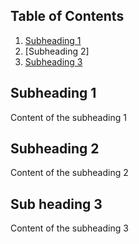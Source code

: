 ## Table of Contents

 1. [Subheading 1](#subheading-1)
 2. [Subheading 2]
 3. [Subheading 3](#sub-heading-3)

## Subheading 1
Content of the subheading 1

## Subheading 2
Content of the subheading 2

## Sub heading 3
Content of the subheading 3
